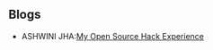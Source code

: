 ## Blogs
- ASHWINI JHA:[My Open Source Hack Experience](https://medium.com/@ashwinijha006/my-open-source-hack-experience-4c76acd254?source=friends_link&sk=21f0726d0be398a3d8fe70c967923c34)

